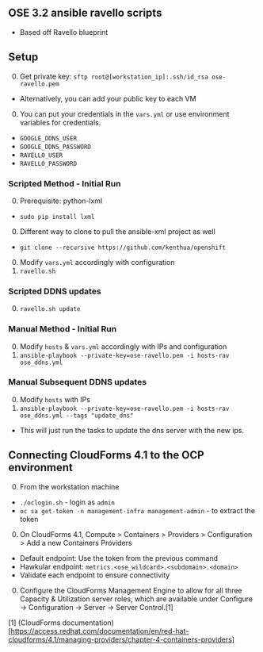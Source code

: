 OSE 3.2 ansible ravello scripts
---

* Based off Ravello blueprint

## Setup
0. Get private key: `sftp root@[workstation_ip]:.ssh/id_rsa ose-ravello.pem`
  * Alternatively, you can add your public key to each VM
0. You can put your credentials in the `vars.yml` or use environment variables for credentials.
  * `GOOGLE_DDNS_USER`
  * `GOOGLE_DDNS_PASSWORD`
  * `RAVELLO_USER`
  * `RAVELLO_PASSWORD`

### Scripted Method - Initial Run
0. Prerequisite: python-lxml
  * `sudo pip install lxml`
0. Different way to clone to pull the ansible-xml project as well
  * `git clone --recursive https://github.com/kenthua/openshift`
0. Modify `vars.yml` accordingly with configuration
0. `ravello.sh`

### Scripted DDNS updates
0. `ravello.sh update`

### Manual Method - Initial Run
0. Modify `hosts` & `vars.yml` accordingly with IPs and configuration
0. `ansible-playbook --private-key=ose-ravello.pem -i hosts-rav ose_ddns.yml`

### Manual Subsequent DDNS updates
0. Modify `hosts` with IPs
0. `ansible-playbook --private-key=ose-ravello.pem -i hosts-rav ose_ddns.yml --tags "update_dns"`
  * This will just run the tasks to update the dns server with the new ips.
  
## Connecting CloudForms 4.1 to the OCP environment
0. From the workstation machine
  * `./oclogin.sh` - login as `admin`
  * `oc sa get-token -n management-infra management-admin` - to extract the token
0. On CloudForms 4.1, Compute > Containers > Providers > Configuration > Add a new Containers Providers
  * Default endpoint: Use the token from the previous command
  * Hawkular endpoint: `metrics.<ose_wildcard>.<subdomain>.<domain>`
  * Validate each endpoint to ensure connectivity
0. Configure the CloudForms Management Engine to allow for all three Capacity & Utilization server roles, which are available under Configure → Configuration → Server → Server Control.[1]  

[1] (CloudForms documentation)[https://access.redhat.com/documentation/en/red-hat-cloudforms/4.1/managing-providers/chapter-4-containers-providers]
  
  